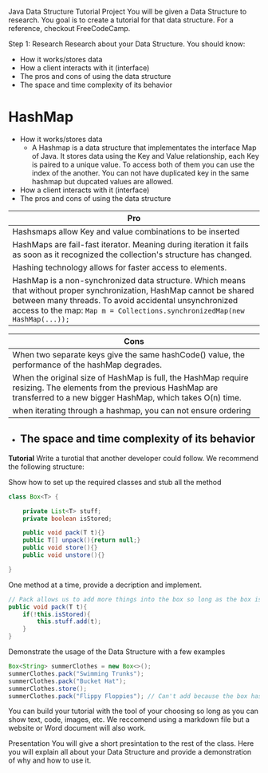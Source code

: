 Java Data Structure Tutorial Project
You will be given a Data Structure to research. You goal is to create a tutorial for that data structure. For a reference, checkout FreeCodeCamp.

Step 1: Research
Research about your Data Structure. You should know:

* How it works/stores data
* How a client interacts with it (interface)
* The pros and cons of using the data structure
* The space and time complexity of its behavior
# HashMap

* How it works/stores data 
    * A Hashmap is a data structure that implementates the interface Map of Java. It stores data using the Key and Value relationship, each Key is paired to a unique value. To access both of them you can use the index of the another.
You can not have duplicated key in the same hashmap but dupcated values are allowed.
* How a client interacts with it (interface)
* The pros and cons of using the data structure

|        Pro    |    
| ------------- |
| Hashsmaps allow Key and value combinations to be inserted | 
| HashMaps are fail-fast iterator.  Meaning during iteration it fails as soon as it recognized the collection's structure has changed. | 
| Hashing technology allows for faster access to elements. | 
| HashMap is a non-synchronized data structure. Which means that without proper synchronization, HashMap cannot be shared between many threads. To avoid accidental unsynchronized access to the map: ```Map m = Collections.synchronizedMap(new HashMap(...)); ``` |

|        Cons    |    
| ------------- |
| When two separate keys give the same hashCode() value, the performance of the hashMap degrades. | 
| When the original size of HashMap is full, the HashMap require resizing.  The elements from the previous HashMap are transferred to a new bigger HashMap, which takes O(n) time.|
| when iterating through a hashmap, you can not ensure ordering |

  
* The space and time complexity of its behavior
   - 

**Tutorial**
Write a turotial that another developer could follow. We recommend the following structure:

Show how to set up the required classes and stub all the method

```java 
class Box<T> {

    private List<T> stuff;
    private boolean isStored;

    public void pack(T t){}
    public T[] unpack(){return null;}
    public void store(){}
    public void unstore(){}

}
```

One method at a time, provide a decription and implement.
```java
// Pack allows us to add more things into the box so long as the box is not currently stored
public void pack(T t){
    if(!this.isStored){
        this.stuff.add(t);
    }
}
```

Demonstrate the usage of the Data Structure with a few examples

```java
Box<String> summerClothes = new Box<>();
summerClothes.pack("Swimming Trunks");
summerClothes.pack("Bucket Hat");
summerClothes.store();
summerClothes.pack("Flippy Floppies"); // Can't add because the box has already been stored!!!
```

You can build your tutorial with the tool of your choosing so long as you can show text, code, images, etc. We reccomend using a markdown file but a website or Word document will also work.

Presentation
You will give a short presintation to the rest of the class. Here you will explain all about your Data Structure and provide a demonstration of why and how to use it.

